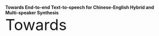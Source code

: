 **Towards End-to-end Text-to-speech for Chinese-English Hybrid and Multi-speaker Synthesis**   
<font size=7>Towards</font>
